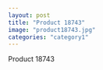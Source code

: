 ```yaml
---
layout: post
title: "Product 18743"
image: "product18743.jpg"
categories: "category1"
---
```

Product 18743
